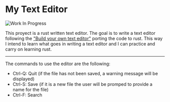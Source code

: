 # My Text Editor

![Work In Progress](https://img.shields.io/badge/Work%20In%20Progress-orange?style=for-the-badge)

This proyect is a rust written text editor. The goal is to write a text editor following the ["Build your own text editor"](https://viewsourcecode.org/snaptoken/kilo/index.html) porting the code to rust. This way I intend to learn what goes in writing a text editor and I can practice and carry on learning rust.

---


The commands to use the editor are the following:
- Ctrl-Q: Quit (if the file has not been saved, a warning message will be displayed)
- Ctrl-S: Save (if it is a new file the user will be promped to provide a name for the file)
- Ctrl-F: Search
